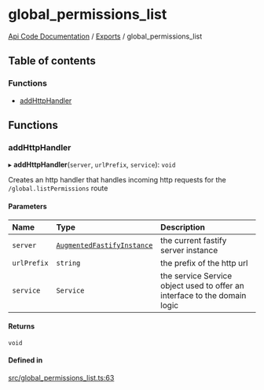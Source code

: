 # global\_permissions\_list
 
[Api Code Documentation](../README.md) / [Exports](../modules.md) / global\_permissions\_list

## Table of contents

### Functions

- [addHttpHandler](global_permissions_list.md#addhttphandler)

## Functions

### addHttpHandler

▸ **addHttpHandler**(`server`, `urlPrefix`, `service`): `void`

Creates an http handler that handles incoming http requests for the `/global.listPermissions` route

#### Parameters

| Name | Type | Description |
| :------ | :------ | :------ |
| `server` | [`AugmentedFastifyInstance`](../interfaces/types.AugmentedFastifyInstance.md) | the current fastify server instance |
| `urlPrefix` | `string` | the prefix of the http url |
| `service` | `Service` | the service Service object used to offer an interface to the domain logic |

#### Returns

`void`

#### Defined in

[src/global_permissions_list.ts:63](https://github.com/openkfw/TruBudget/blob/965031f/api/src/global_permissions_list.ts#L63)

